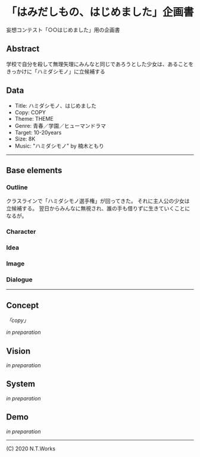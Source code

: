 # 「はみだしもの、はじめました」企画書

妄想コンテスト「○○はじめました」用の企画書

## Abstract

学校で自分を殺して無理矢理にみんなと同じであろうとした少女は、あることをきっかけに「ハミダシモノ」に立候補する

## Data

- Title: ハミダシモノ、はじめました
- Copy: COPY
- Theme: THEME
- Genre: 青春／学園／ヒューマンドラマ
- Target: 10-20years
- Size: 8K
- Music: "ハミダシモノ" by 楠木ともり

---

## Base elements

### Outline

クラスラインで「ハミダシモノ選手権」が回ってきた。
それに主人公の少女は立候補する。
翌日からみんなに無視され、誰の手も借りずに生きていくことになるが。

### Character

### Idea

### Image

### Dialogue

---

## Concept

_「copy」_

_in preparation_

## Vision

_in preparation_

## System

_in preparation_

## Demo

_in preparation_

---
(C) 2020 N.T.Works
